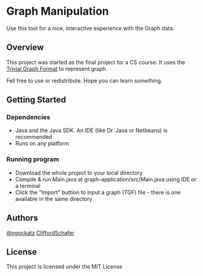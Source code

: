 # Graph Manipulation

Use this tool for a nice, interactive experience with the Graph data.

## Overview

This project was started as the final project for a CS course. It uses the [Trivial Graph Format](https://en.wikipedia.org/wiki/Trivial_Graph_Format) to represent graph.

Fell free to use or redistribute. Hope you can learn something.

## Getting Started

### Dependencies

* Java and the Java SDK. An IDE (like Dr. Java or Netbeans) is recommended
* Runs on any platform

### Running program

* Download the whole project to your local directory
* Compile & run Main.java at graph-application/src/Main.java using IDE or a terminal
* Click the "Import" buttion to input a graph (TGF) file - there is one available in the same directory



## Authors

[@ngockatz](https://github.com/ngockatz)
[CliffordSchafer](http://people.cs.vt.edu/~shaffer/Book/)


## License

This project is licensed under the MIT License
